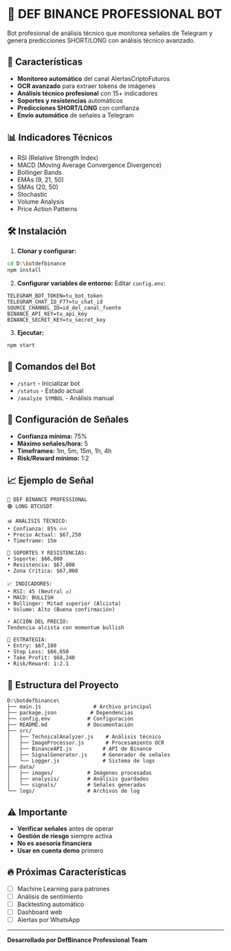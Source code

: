 # 🤖 DEF BINANCE PROFESSIONAL BOT

Bot profesional de análisis técnico que monitorea señales de Telegram y genera predicciones SHORT/LONG con análisis técnico avanzado.

## 🚀 Características

- **Monitoreo automático** del canal AlertasCriptoFuturos
- **OCR avanzado** para extraer tokens de imágenes
- **Análisis técnico profesional** con 15+ indicadores
- **Soportes y resistencias** automáticos
- **Predicciones SHORT/LONG** con confianza
- **Envío automático** de señales a Telegram

## 📊 Indicadores Técnicos

- RSI (Relative Strength Index)
- MACD (Moving Average Convergence Divergence)
- Bollinger Bands
- EMAs (9, 21, 50)
- SMAs (20, 50)
- Stochastic
- Volume Analysis
- Price Action Patterns

## 🛠️ Instalación

1. **Clonar y configurar:**
```bash
cd D:\botdefbinance
npm install
```

2. **Configurar variables de entorno:**
Editar `config.env`:
```env
TELEGRAM_BOT_TOKEN=tu_bot_token
TELEGRAM_CHAT_ID_F77=tu_chat_id
SOURCE_CHANNEL_ID=id_del_canal_fuente
BINANCE_API_KEY=tu_api_key
BINANCE_SECRET_KEY=tu_secret_key
```

3. **Ejecutar:**
```bash
npm start
```

## 📱 Comandos del Bot

- `/start` - Inicializar bot
- `/status` - Estado actual
- `/analyze SYMBOL` - Análisis manual

## 🎯 Configuración de Señales

- **Confianza mínima:** 75%
- **Máximo señales/hora:** 5
- **Timeframes:** 1m, 5m, 15m, 1h, 4h
- **Risk/Reward mínimo:** 1:2

## 📈 Ejemplo de Señal

```
🤖 DEF BINANCE PROFESSIONAL
🟢 LONG BTCUSDT

📊 ANÁLISIS TÉCNICO:
• Confianza: 85% 🔥🔥
• Precio Actual: $67,250
• Timeframe: 15m

🎯 SOPORTES Y RESISTENCIAS:
• Soporte: $66,800
• Resistencia: $67,800
• Zona Crítica: $67,000

📈 INDICADORES:
• RSI: 45 (Neutral ⚖️)
• MACD: BULLISH 
• Bollinger: Mitad superior (Alcista)
• Volume: Alto (Buena confirmación)

⚡ ACCIÓN DEL PRECIO:
Tendencia alcista con momentum bullish

🎲 ESTRATEGIA:
• Entry: $67,180
• Stop Loss: $66,650
• Take Profit: $68,240
• Risk/Reward: 1:2.1
```

## 🔧 Estructura del Proyecto

```
D:\botdefbinance\
├── main.js                 # Archivo principal
├── package.json           # Dependencias
├── config.env            # Configuración
├── README.md             # Documentación
├── src/
│   ├── TechnicalAnalyzer.js    # Análisis técnico
│   ├── ImageProcessor.js       # Procesamiento OCR
│   ├── BinanceAPI.js          # API de Binance
│   ├── SignalGenerator.js     # Generador de señales
│   └── Logger.js              # Sistema de logs
├── data/
│   ├── images/           # Imágenes procesadas
│   ├── analysis/         # Análisis guardados
│   └── signals/          # Señales generadas
└── logs/                 # Archivos de log
```

## ⚠️ Importante

- **Verificar señales** antes de operar
- **Gestión de riesgo** siempre activa
- **No es asesoría financiera**
- **Usar en cuenta demo** primero

## 🔥 Próximas Características

- [ ] Machine Learning para patrones
- [ ] Análisis de sentimiento
- [ ] Backtesting automático
- [ ] Dashboard web
- [ ] Alertas por WhatsApp

---

**Desarrollado por DefBinance Professional Team**
